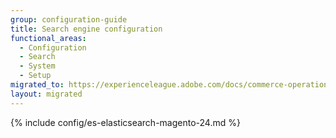```yaml
---
group: configuration-guide
title: Search engine configuration
functional_areas:
  - Configuration
  - Search
  - System
  - Setup
migrated_to: https://experienceleague.adobe.com/docs/commerce-operations/configuration-guide/search/configure-search-engine.html
layout: migrated
---
```


{% include config/es-elasticsearch-magento-24.md %}
